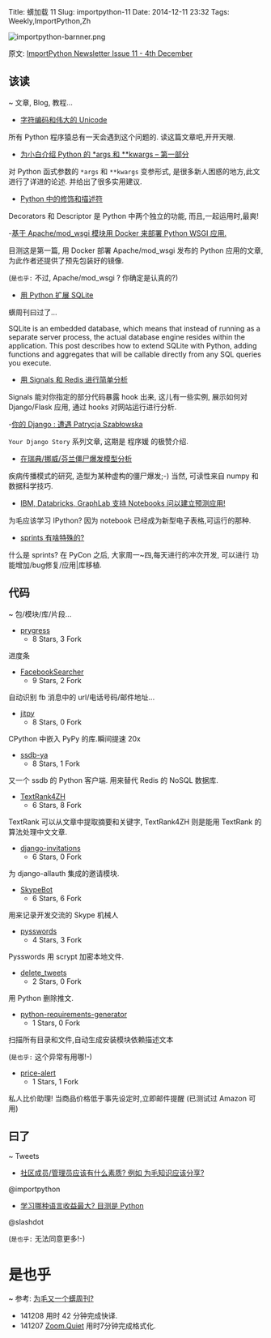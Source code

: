 Title: 蠎加载 11
Slug: importpython-11
Date: 2014-12-11 23:32
Tags: Weekly,ImportPython,Zh 

![importpython-barnner.png](http://zoomq.qiniudn.com/ZQCollection/snap/importpython-barnner.png?imageView2/2/h/80)


原文: [ImportPython Newsletter Issue 11 - 4th December](http://importpython.com/static/files/issue11.html)



## 该读
~ 文章, Blog, 教程...

- [字符编码和伟大的 Unicode](http://agiliq.com/blog/2014/11/character-encoding-and-unicode/)


所有 Python 程序猿总有一天会遇到这个问题的.
读这篇文章吧,开开天眼.


- [为小白介绍 Python 的 *args 和 **kwargs – 第一部分](http://www.unixmen.com/introduction-python-args-kwargs-beginners-part-1/)

对 Python 函式参数的 `*args` 和 `**kwargs` 变参形式, 
是很多新人困惑的地方,此文进行了详进的论述.
并给出了很多实用建议.

- [Python 中的修饰和描述符](http://h3manth.com/new/blog/2014/descriptor-decorator-in-python/)

Decorators 和 Descriptor 
是 Python 中两个独立的功能,
而且,一起运用时,最爽!


-[基于 Apache/mod_wsgi 模块用 Docker 来部署 Python WSGI 应用.](http://blog.dscpl.com.au/2014/12/hosting-python-wsgi-applications-using.html)

目测这是第一篇, 用 Docker 部署 Apache/mod_wsgi 发布的 Python 应用的文章,
为此作者还提供了预先包装好的镜像.

(`是也乎:`
不过, Apache/mod_wsgi ? 你确定是认真的?)

- [用 Python 扩展 SQLite](http://charlesleifer.com/blog/extending-sqlite-with-python/)

蠎周刊曰过了...

SQLite is an embedded database, which means that instead of running as a separate server process, the actual database engine resides within the application. This post describes how to extend SQLite with Python, adding functions and aggregates that will be callable directly from any SQL queries you execute.

- [用 Signals 和 Redis 进行简单分析](http://jibreel.me/blog/4/)

Signals 能对你指定的部分代码暴露 hook 出来,
这儿有一些实例, 展示如何对 Django/Flask 应用,
通过 hooks 对网站运行进行分析.

-[你的 Django : 遭遇 Patrycja Szabłowska](http://blog.djangogirls.org/post/104071168043/your-django-story-meet-patrycja-szablowska)

`Your Django Story` 系列文章,
这期是 程序媛 的极赞介绍.


- [在瑞典/挪威/芬兰僵尸爆发模型分析](http://maxberggren.com/2014/11/27/model-of-a-zombie-outbreak/)

疾病传播模式的研究,
造型为某种虚构的僵尸爆发;-)
当然, 可读性来自 numpy 和数据科学技巧.

- [IBM, Databricks, GraphLab 支持 Notebooks 问以建立预测应用!](http://www.infoq.com/news/2014/12/ipython-notebooks)

为毛应该学习 IPython?
因为 notebook 已经成为新型电子表格,可运行的那种.


- [sprints 有啥特殊的?](http://pycon.blogspot.com/2014/12/whats-so-special-about-sprints.html)

什么是 sprints?
在 PyCon 之后,
大家周一~四,每天进行的冲次开发,
可以进行 功能增加/bug修复/应用|库移植.


## 代码
~ 包/模块/库/片段...

- [prygress](https://github.com/dboudwin/prygress)
    - 8 Stars, 3 Fork

进度条

- [FacebookSearcher](https://github.com/shreyashirday/FacebookSearcher) 
    - 9 Stars, 2 Fork

自动识别 fb 消息中的 url/电话号码/邮件地址...

- [jitpy](https://github.com/fijal/jitpy) 
    - 8 Stars, 0 Fork

CPython 中嵌入 PyPy 的库.瞬间提速 20x

- [ssdb-ya](https://github.com/pyloque/ssdb-ya)
    - 8 Stars, 1 Fork

又一个 ssdb 的 Python 客户端.
用来替代 Redis 的 NoSQL 数据库.

- [TextRank4ZH](https://github.com/someus/TextRank4ZH) 
    - 6 Stars, 8 Fork

TextRank 可以从文章中提取摘要和关键字,
TextRank4ZH 则是能用 TextRank 的算法处理中文文章.

- [django-invitations](https://github.com/bee-keeper/django-invitations)
    - 6 Stars, 0 Fork

为 django-allauth 集成的邀请模块.

- [SkypeBot](https://github.com/Vilsol/SkypeBot)
    - 6 Stars, 6 Fork

用来记录开发交流的 Skype 机械人

- [pysswords](https://github.com/marcwebbie/pysswords)
    - 4 Stars, 3 Fork

Pysswords 用 scrypt 加密本地文件.


- [delete_tweets](https://github.com/mazlumagar/delete_tweets)
    - 2 Stars, 0 Fork

用 Python 删除推文.

- [python-requirements-generator](https://github.com/sarunks/python-requirements-generator)
    - 1 Stars, 0 Fork

扫描所有目录和文件,自动生成安装模块依赖描述文本

(`是也乎:`
这个异常有用哪!-)


- [price-alert](https://github.com/eyalzek/price-alert)
    - 1 Stars, 1 Fork

私人比价助理!
当商品价格低于事先设定时,立即邮件提醒
(已测试过 Amazon 可用)




## 曰了
~ Tweets


- [社区成员/管理员应该有什么素质? 例如 为毛知识应该分享?](https://twitter.com/importpython/status/539742644759707649)

@importpython

- [学习哪种语言收益最大? 目测是 Python](https://twitter.com/slashdot/status/540206177930334208)

@slashdot 

(`是也乎:`
无法同意更多!-)


# 是也乎
~ 参考: [为毛又一个蠎周刊?](importpython-why)

- 141208 用时 42 分钟完成快译.
- 141207 [Zoom.Quiet](http://zoomquiet.io) 用时7分钟完成格式化.

